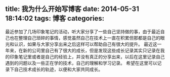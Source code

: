 title: 我为什么开始写博客
date: 2014-05-31 18:14:02
tags: 博客
categories:
---
最近参加了几场印象笔记的活动，听大家分享了一些自己坚持做的事，由于最近自己也在整理自己琐碎的事情，感觉虽然自己在技术上一直在积累但那都是自己的眼光和认识，如果与大家分享出来之后这样可以帮助自己有很大的提升。
最近这一年来，在新的公司里自己有了很大的成长，但是发现这些成长记录其实只记录在我的印象笔记里或者是自己的经验上，并没有真正的分享出来，以后在这里记录自己遇到的问题以及一些正在学的技术，自己的理解和学习记录。
希望在这里可以记录下自己技术成长的轨迹，以便和大家共同成长。